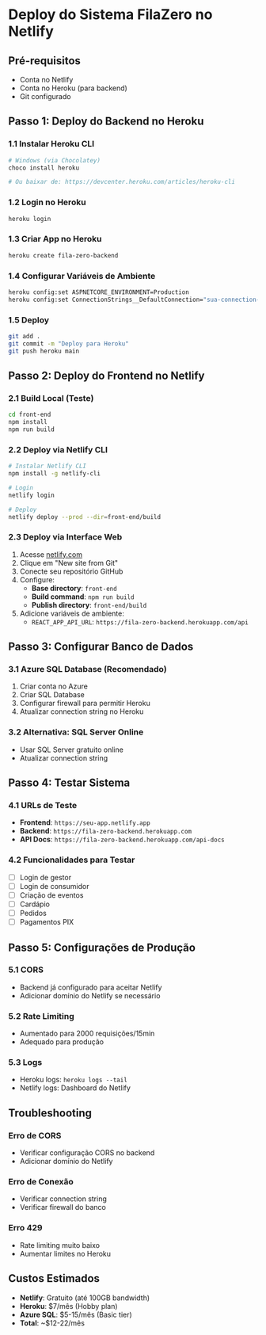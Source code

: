 # Deploy do Sistema FilaZero no Netlify

## Pré-requisitos
- Conta no Netlify
- Conta no Heroku (para backend)
- Git configurado

## Passo 1: Deploy do Backend no Heroku

### 1.1 Instalar Heroku CLI
```bash
# Windows (via Chocolatey)
choco install heroku

# Ou baixar de: https://devcenter.heroku.com/articles/heroku-cli
```

### 1.2 Login no Heroku
```bash
heroku login
```

### 1.3 Criar App no Heroku
```bash
heroku create fila-zero-backend
```

### 1.4 Configurar Variáveis de Ambiente
```bash
heroku config:set ASPNETCORE_ENVIRONMENT=Production
heroku config:set ConnectionStrings__DefaultConnection="sua-connection-string-aqui"
```

### 1.5 Deploy
```bash
git add .
git commit -m "Deploy para Heroku"
git push heroku main
```

## Passo 2: Deploy do Frontend no Netlify

### 2.1 Build Local (Teste)
```bash
cd front-end
npm install
npm run build
```

### 2.2 Deploy via Netlify CLI
```bash
# Instalar Netlify CLI
npm install -g netlify-cli

# Login
netlify login

# Deploy
netlify deploy --prod --dir=front-end/build
```

### 2.3 Deploy via Interface Web
1. Acesse [netlify.com](https://netlify.com)
2. Clique em "New site from Git"
3. Conecte seu repositório GitHub
4. Configure:
   - **Base directory**: `front-end`
   - **Build command**: `npm run build`
   - **Publish directory**: `front-end/build`
5. Adicione variáveis de ambiente:
   - `REACT_APP_API_URL`: `https://fila-zero-backend.herokuapp.com/api`

## Passo 3: Configurar Banco de Dados

### 3.1 Azure SQL Database (Recomendado)
1. Criar conta no Azure
2. Criar SQL Database
3. Configurar firewall para permitir Heroku
4. Atualizar connection string no Heroku

### 3.2 Alternativa: SQL Server Online
- Usar SQL Server gratuito online
- Atualizar connection string

## Passo 4: Testar Sistema

### 4.1 URLs de Teste
- **Frontend**: `https://seu-app.netlify.app`
- **Backend**: `https://fila-zero-backend.herokuapp.com`
- **API Docs**: `https://fila-zero-backend.herokuapp.com/api-docs`

### 4.2 Funcionalidades para Testar
- [ ] Login de gestor
- [ ] Login de consumidor
- [ ] Criação de eventos
- [ ] Cardápio
- [ ] Pedidos
- [ ] Pagamentos PIX

## Passo 5: Configurações de Produção

### 5.1 CORS
- Backend já configurado para aceitar Netlify
- Adicionar domínio do Netlify se necessário

### 5.2 Rate Limiting
- Aumentado para 2000 requisições/15min
- Adequado para produção

### 5.3 Logs
- Heroku logs: `heroku logs --tail`
- Netlify logs: Dashboard do Netlify

## Troubleshooting

### Erro de CORS
- Verificar configuração CORS no backend
- Adicionar domínio do Netlify

### Erro de Conexão
- Verificar connection string
- Verificar firewall do banco

### Erro 429
- Rate limiting muito baixo
- Aumentar limites no Heroku

## Custos Estimados
- **Netlify**: Gratuito (até 100GB bandwidth)
- **Heroku**: $7/mês (Hobby plan)
- **Azure SQL**: $5-15/mês (Basic tier)
- **Total**: ~$12-22/mês
